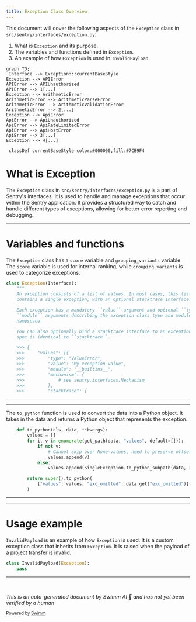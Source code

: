 ```yaml
---
title: Exception Class Overview
---
```

This document will cover the following aspects of the `Exception` class in `src/sentry/interfaces/exception.py`:

1. What is `Exception` and its purpose.
2. The variables and functions defined in `Exception`.
3. An example of how `Exception` is used in `InvalidPayload`.

```mermaid
graph TD;
 Interface --> Exception:::currentBaseStyle
Exception --> APIError
APIError --> APIUnauthorized
APIError --> 1[...]
Exception --> ArithmeticError
ArithmeticError --> ArithmeticParseError
ArithmeticError --> ArithmeticValidationError
ArithmeticError --> 2[...]
Exception --> ApiError
ApiError --> ApiUnauthorized
ApiError --> ApiRateLimitedError
ApiError --> ApiHostError
ApiError --> 3[...]
Exception --> 4[...]

 classDef currentBaseStyle color:#000000,fill:#7CB9F4
```

# What is Exception

The `Exception` class in `src/sentry/interfaces/exception.py` is a part of Sentry's interfaces. It is used to handle and manage exceptions that occur within the Sentry application. It provides a structured way to catch and handle different types of exceptions, allowing for better error reporting and debugging.

<SwmSnippet path="/src/sentry/interfaces/exception.py" line="335">

---

# Variables and functions

The `Exception` class has a `score` variable and `grouping_variants` variable. The `score` variable is used for internal ranking, while `grouping_variants` is used to categorize exceptions.

```python
class Exception(Interface):
    """
    An exception consists of a list of values. In most cases, this list
    contains a single exception, with an optional stacktrace interface.

    Each exception has a mandatory ``value`` argument and optional ``type`` and
    ``module`` arguments describing the exception class type and module
    namespace.

    You can also optionally bind a stacktrace interface to an exception. The
    spec is identical to ``stacktrace``.

    >>> {
    >>>     "values": [{
    >>>         "type": "ValueError",
    >>>         "value": "My exception value",
    >>>         "module": "__builtins__",
    >>>         "mechanism": {
    >>>             # see sentry.interfaces.Mechanism
    >>>         },
    >>>         "stacktrace": {
```

---

</SwmSnippet>

<SwmSnippet path="/src/sentry/interfaces/exception.py" line="384">

---

The `to_python` function is used to convert the data into a Python object. It takes in the data and returns a Python object that represents the exception.

```python
    def to_python(cls, data, **kwargs):
        values = []
        for i, v in enumerate(get_path(data, "values", default=[])):
            if not v:
                # Cannot skip over None-values, need to preserve offsets
                values.append(v)
            else:
                values.append(SingleException.to_python_subpath(data, ["values", i], **kwargs))

        return super().to_python(
            {"values": values, "exc_omitted": data.get("exc_omitted")}, **kwargs
        )
```

---

</SwmSnippet>

<SwmSnippet path="/src/sentry/api/endpoints/accept_project_transfer.py" line="26">

---

# Usage example

`InvalidPayload` is an example of how `Exception` is used. It is a custom exception class that inherits from `Exception`. It is raised when the payload of a project transfer is invalid.

```python
class InvalidPayload(Exception):
    pass
```

---

</SwmSnippet>

&nbsp;

*This is an auto-generated document by Swimm AI 🌊 and has not yet been verified by a human*

<SwmMeta version="3.0.0" repo-id="Z2l0aHViJTNBJTNBZGVtby1zZW50cnklM0ElM0Fzd2ltbWlv" repo-name="demo-sentry"><sup>Powered by [Swimm](/)</sup></SwmMeta>
